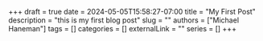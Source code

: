 +++ 
draft = true
date = 2024-05-05T15:58:27-07:00
title = "My First Post"
description = "this is my first blog post"
slug = ""
authors = ["Michael Haneman"]
tags = []
categories = []
externalLink = ""
series = []
+++


